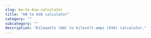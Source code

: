 ```yaml
---
slug: kw-to-kva-calculator
title: "kW to kVA calculator"
category: ""
subcategory: ""
description: "Kilowatts (kW) to kilovolt-amps (kVA) calculator."
---
```


